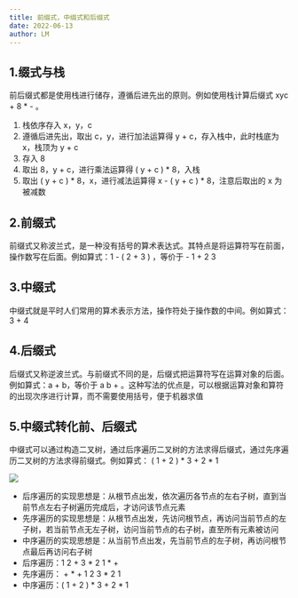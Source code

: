 ```yaml
---
title: 前缀式，中缀式和后缀式
date: 2022-06-13
author: LM
---
```


## 1.缀式与栈

前后缀式都是使用栈进行储存，遵循后进先出的原则。例如使用栈计算后缀式 xyc + 8 * - 。

1. 栈依序存入 x，y，c
2. 遵循后进先出，取出 c，y，进行加法运算得 y + c，存入栈中，此时栈底为 x，栈顶为 y + c
3. 存入 8
4. 取出 8，y + c，进行乘法运算得 ( y + c ) * 8，入栈
5. 取出 ( y + c ) * 8，x，进行减法运算得 x - ( y + c ) * 8，注意后取出的 x 为被减数

## 2.前缀式

前缀式又称波兰式，是一种没有括号的算术表达式。其特点是将运算符写在前面，操作数写在后面。例如算式：1 - ( 2 + 3 ) ，等价于 - 1 + 2 3 

## 3.中缀式

中缀式就是平时人们常用的算术表示方法，操作符处于操作数的中间。例如算式：3 + 4

## 4.后缀式

后缀式又称逆波兰式。与前缀式不同的是，后缀式把运算符写在运算对象的后面。例如算式：a + b，等价于 a b + 。这种写法的优点是，可以根据运算对象和算符的出现次序进行计算，而不需要使用括号，便于机器求值

## 5.中缀式转化前、后缀式

中缀式可以通过构造二叉树，通过后序遍历二叉树的方法求得后缀式，通过先序遍历二叉树的方法求得前缀式。例如算式： ( 1 + 2 ) * 3 + 2 * 1

![](/images/drawingbed/img/202206131636723.png) 

- 后序遍历的实现思想是：从根节点出发，依次遍历各节点的左右子树，直到当前节点左右子树遍历完成后，才访问该节点元素
- 先序遍历的实现思想是：从根节点出发，先访问根节点，再访问当前节点的左子树，若当前节点无左子树，访问当前节点的右子树，直至所有元素被访问
- 中序遍历的实现思想是：从当前节点出发，先当前节点的左子树，再访问根节点最后再访问右子树
- 后序遍历：1 2 + 3 * 2 1 * +
- 先序遍历： \+ * + 1 2 3 * 2 1
- 中序遍历：( 1 + 2 ) * 3 + 2 * 1

